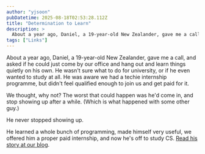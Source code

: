 ```yaml
---
author: "yjsoon"
pubDatetime: 2025-08-18T02:53:28.112Z
title: "Determination to Learn"
description: >
  About a year ago, Daniel, a 19-year-old New Zealander, gave me a call, and asked if he could just come by our office and hang out and learn things qui...
tags: ["Links"]
---
```






About a year ago, Daniel, a 19-year-old New Zealander, gave me a call, and asked if he could just come by our office and hang out and learn things quietly on his own. He wasn't sure what to do for university, or if he even wanted to study at all. He was aware we had a techie internship programme, but didn't feel qualified enough to join us and get paid for it.&nbsp;

We thought, why not? The worst that could happen was he'd come in, and stop showing up after a while. (Which is what happened with some other guy.)&nbsp;

He never stopped showing up.&nbsp;

He learned a whole bunch of programming, made himself very useful, we offered him a proper paid internship, and now he's off to study CS. [Read his story at our blog](https://blog.tinkercademy.com/11-months-at-tinker-tanker-9502027c731b).[  
](https://www.facebook.com/tinkercademy/?ref=nf&__tn__=%3CH-R&eid=ARAj85V7DFPsUY9Jmh_tFq2U-EqCoW4zyqBWNwb5aOu0m9T_2a3xgITAv63qQYJHu0PFRy5Gbo_qc-fL&hc_ref=ARTRGvSglRL1f_YZUB2T1u10BtO4FriuLgHypVFse7x9aX-4UT8JdCxsOXufERidE2k&__xts__%5B0%5D=68.ARDhlymJZjAzzhRGLzm6WuV8s5zmSFf7duoI-Oa0HnCZxsCkyEZkJ4KUQ7q78IW1Xmh18c83MQM5YKeNIntAM-2a9Iu3hkZFVC-RvDTEspqU3sa2gF22v79BTRlUQnV7guAsJyrnZNrLQysvddqFvQQpwWnROI3BYIvV9-YlORNg2U3jQb9iFnt27vjJEbzh222Q7f_IjV4Wf_ppTDgcwFKELp6DkBk-aFL_JZOYc7ccv2wiHxjkdnTlzqPJGRKhoTNR6CuaIArO-bWjJCnaonqgYWEucr_xi-A2t_Jq-dumCOOL9QTtSe2R3RvKiRwq5ef44_5LfoBeFw)